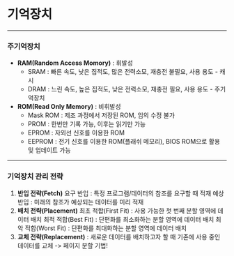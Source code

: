 # 기억장치

---



### 주기억장치

* **RAM(Random Access Momory)** : 휘발성
  * SRAM : 빠른 속도, 낮은 집적도, 많은 전력소모, 재충전 불필요, 사용 용도 - 캐시
  * DRAM : 느린 속도, 높은 집적도, 낮은 전력소모, 재충전 필요, 사용 용도 - 주기억장치
* **ROM(Read Only Memory)** : 비휘발성
  * Mask ROM : 제조 과정에서 저장된 ROM, 임의 수정 불가
  * PROM : 한번만 기록 가능, 이후는 읽기만 가능
  * EPROM : 자외선 신호를 이용한 ROM
  * EEPROM : 전기 신호를 이용한 ROM(플래쉬 메모리), BIOS ROM으로 활용 및 업데이트 가능

---



### 기억장치 관리 전략

1. **반입 전략(Fetch)**
   요구 반입 : 특정 프로그램/데이터의 참조를 요구할 때 적재
   예상 반입 : 미래의 참조가 예상되는 데이터를 미리 적재
2. **배치 전략(Placement)**
   최초 적합(First Fit) : 사용 가능한 첫 번째 분할 영역에 데이터 배치
   최적 적합(Best Fit) : 단편화를 최소화하는 분할 영역에 데이터 배치
   최악 적합(Worst Fit) : 단편화를 최대화하는 분할 영역에 데이터 배치
3. **교체 전략(Replacement)**
   : 새로운 데이터를 배치하고자 할 때 기존에 사용 중인 데이터를 교체 -> 페이지 분할 기법!
